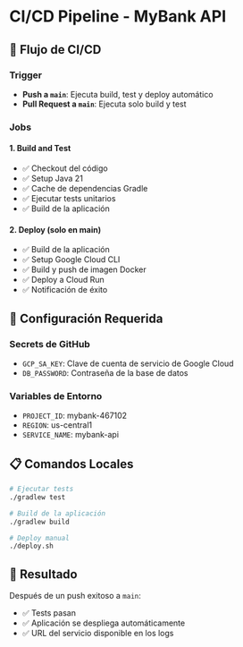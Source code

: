 # CI/CD Pipeline - MyBank API

## 🚀 Flujo de CI/CD

### Trigger
- **Push a `main`**: Ejecuta build, test y deploy automático
- **Pull Request a `main`**: Ejecuta solo build y test

### Jobs

#### 1. Build and Test
- ✅ Checkout del código
- ✅ Setup Java 21
- ✅ Cache de dependencias Gradle
- ✅ Ejecutar tests unitarios
- ✅ Build de la aplicación

#### 2. Deploy (solo en main)
- ✅ Build de la aplicación
- ✅ Setup Google Cloud CLI
- ✅ Build y push de imagen Docker
- ✅ Deploy a Cloud Run
- ✅ Notificación de éxito

## 🔧 Configuración Requerida

### Secrets de GitHub
- `GCP_SA_KEY`: Clave de cuenta de servicio de Google Cloud
- `DB_PASSWORD`: Contraseña de la base de datos

### Variables de Entorno
- `PROJECT_ID`: mybank-467102
- `REGION`: us-central1
- `SERVICE_NAME`: mybank-api

## 📋 Comandos Locales

```bash
# Ejecutar tests
./gradlew test

# Build de la aplicación
./gradlew build

# Deploy manual
./deploy.sh
```

## 🎯 Resultado

Después de un push exitoso a `main`:
- ✅ Tests pasan
- ✅ Aplicación se despliega automáticamente
- ✅ URL del servicio disponible en los logs 